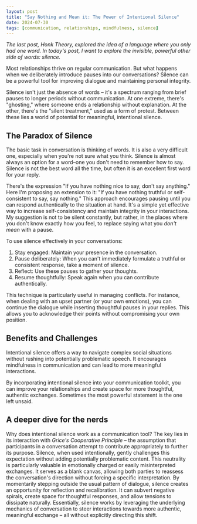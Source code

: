 ```yaml
---
layout: post
title: "Say Nothing and Mean it: The Power of Intentional Silence"
date: 2024-07-30
tags: [communication, relationships, mindfulness, silence]
---
```


*The last post, Honk Theory, explored the idea of a language where you only had one word. In today's post, I want to explore the invisible, powerful other side of words: silence.*

Most relationships thrive on regular communication. But what happens when we deliberately introduce pauses into our conversations? Silence can be a powerful tool for improving dialogue and maintaining personal integrity.

Silence isn't just the absence of words – it's a spectrum ranging from brief pauses to longer periods without communication. At one extreme, there's "ghosting," where someone ends a relationship without explanation. At the other, there's the "silent treatment," used as a form of protest. Between these lies a world of potential for meaningful, intentional silence.

## The Paradox of Silence

The basic task in conversation is thinking of words. It is also a very difficult one, especially when you're not sure what you think. Silence is almost always an option for a word–one you don't need to remember how to say. Silence is not the best word all the time, but often it is an excellent first word for your reply.

There's the expression "If you have nothing nice to say, don't say anything." Here I'm proposing an extension to it: "If you have nothing truthful or self-consistent to say, say nothing." This approach encourages pausing until you can respond authentically to the situation at hand. It's a simple yet effective way to increase self-consistency and maintain integrity in your interactions. My suggestion is not to be silent constantly, but rather, in the places where you don't know exactly how you feel, to replace saying what you *don't mean* with a pause.

To use silence effectively in your conversations:

1. Stay engaged: Maintain your presence in the conversation.
2. Pause deliberately: When you can't immediately formulate a truthful or consistent response, take a moment of silence.
3. Reflect: Use these pauses to gather your thoughts.
4. Resume thoughtfully: Speak again when you can contribute authentically.

This technique is particularly useful in managing conflicts. For instance, when dealing with an upset partner (or your own emotions), you can continue the dialogue while inserting thoughtful pauses in your replies. This allows you to acknowledge their points without compromising your own position.

## Benefits and Challenges

Intentional silence offers a way to navigate complex social situations without rushing into potentially problematic speech. It encourages mindfulness in communication and can lead to more meaningful interactions.

By incorporating intentional silence into your communication toolkit, you can improve your relationships and create space for more thoughtful, authentic exchanges. Sometimes the most powerful statement is the one left unsaid.

## A deeper dive for the nerds

Why does intentional silence work as a communication tool? The key lies in its interaction with *Grice's Cooperative Principle* – the assumption that participants in a conversation attempt to contribute appropriately to further its purpose. Silence, when used intentionally, gently challenges this expectation without adding potentially problematic content. This neutrality is particularly valuable in emotionally charged or easily misinterpreted exchanges. It serves as a blank canvas, allowing both parties to reassess the conversation's direction without forcing a specific interpretation. By momentarily stepping outside the usual pattern of dialogue, silence creates an opportunity for reflection and recalibration. It can subvert negative spirals, create space for thoughtful responses, and allow tensions to dissipate naturally. Essentially, silence works by leveraging the underlying mechanics of conversation to steer interactions towards more authentic, meaningful exchange – all without explicitly directing this shift.
